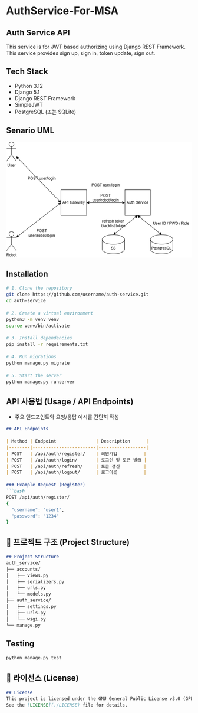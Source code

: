 # AuthService-For-MSA

## Auth Service API
This service is for JWT based authorizing using Django REST Framework.
This service provides sign up, sign in, token update, sign out.

## Tech Stack
- Python 3.12
- Django 5.1
- Django REST Framework
- SimpleJWT
- PostgreSQL (또는 SQLite)

## Senario UML
![Login UML](Flow_login.drawio.png)


## Installation

```bash
# 1. Clone the repository
git clone https://github.com/username/auth-service.git
cd auth-service

# 2. Create a virtual environment
python3 -m venv venv
source venv/bin/activate

# 3. Install dependencies
pip install -r requirements.txt

# 4. Run migrations
python manage.py migrate

# 5. Start the server
python manage.py runserver
```

##  API 사용법 (Usage / API Endpoints)
- 주요 엔드포인트와 요청/응답 예시를 간단히 작성  

```markdown
## API Endpoints

| Method | Endpoint               | Description      |
|--------|------------------------|------------------|
| POST   | /api/auth/register/    | 회원가입          |
| POST   | /api/auth/login/       | 로그인 및 토큰 발급 |
| POST   | /api/auth/refresh/     | 토큰 갱신         |
| POST   | /api/auth/logout/      | 로그아웃          |

### Example Request (Register)
```bash
POST /api/auth/register/
{
  "username": "user1",
  "password": "1234"
}
```


## 🧩 프로젝트 구조 (Project Structure)
```markdown
## Project Structure
auth_service/
├── accounts/
│   ├── views.py
│   ├── serializers.py
│   ├── urls.py
│   └── models.py
├── auth_service/
│   ├── settings.py
│   ├── urls.py
│   └── wsgi.py
└── manage.py
```

## Testing
```bash
python manage.py test


```

## 📜 라이선스 (License)
```markdown
## License
This project is licensed under the GNU General Public License v3.0 (GPLv3).
See the [LICENSE](./LICENSE) file for details.
```